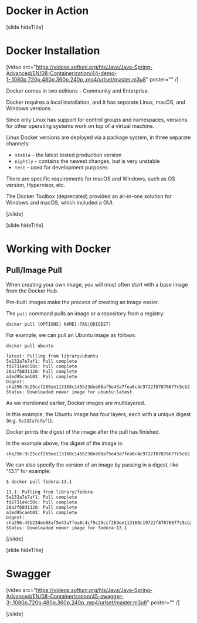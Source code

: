 # Docker in Action

[slide hideTitle]

# Docker Installation

[video src="https://videos.softuni.org/hls/Java/Java-Spring-Advanced/EN/08-Containerization/44-demo-1-,1080p,720p,480p,360p,240p,.mp4/urlset/master.m3u8" poster="" /]

Docker comes in two editions - Community and Enterprise.

Docker requires a local installation, and it has separate Linux, macOS, and Windows versions.

Since only Linux has support for control groups and namespaces, versions for other operating systems work on top of a virtual machine.

Linux Docker versions are deployed via a package system, in three separate channels:

- `stable` - the latest tested production version 
- `nightly` - contains the newest changes, but is very unstable
- `test` - used for development purposes

There are specific requirements for macOS and Windows, such as OS version, Hypervisor, etc.

The Docker Toolbox (deprecated) provided an all-in-one solution for Windows and macOS, which included a GUI.

[/slide]

[slide hideTitle]

# Working with Docker

## Pull/Image Pull

When creating your own image, you will most often start with a base image from the Docker Hub.

Pre-built images make the process of creating an image easier.

The `pull` command pulls an image or a repository from a registry:

```
docker pull [OPTIONS] NAME[:TAG|@DIGEST]
```

For example, we can pull an Ubuntu image as follows:

```
docker pull ubuntu

latest: Pulling from library/ubuntu
5a132a7e7af1: Pull complete
fd2731e4c50c: Pull complete
28a2f68d1120: Pull complete
a3ed95caeb02: Pull complete
Digest: sha256:9c25ccf269ee113168c145b23dee08af5e43a7fea6c4c9722f87876677c5cb2
Status: Downloaded newer image for ubuntu:latest
```

As we mentioned earlier, Docker images are multilayered.

In this example, the Ubuntu image has four layers, each with a unique digest (e.g. `5a132a7e7af1`).

Docker prints the digest of the image after the pull has finished. 

In the example above, the digest of the image is:

```
sha256:9c25ccf269ee113168c145b23dee08af5e43a7fea6c4c9722f87876677c5cb2
```

We can also specify the version of an image by passing in a digest, like "13.1" for example:

```
$ docker pull fedora:13.1

13.1: Pulling from library/fedora
5a132a7e7af1: Pull complete
fd2731e4c50c: Pull complete
28a2f68d1120: Pull complete
a3ed95caeb02: Pull complete
Digest: sha256:45b23dee08af5e43a7fea6c4cf9c25ccf269ee113168c19722f87876677c5cb2
Status: Downloaded newer image for fedora:13.1
```

[/slide]

[slide hideTitle]

# Swagger

[video src="https://videos.softuni.org/hls/Java/Java-Spring-Advanced/EN/08-Containerization/45-swagger-3-,1080p,720p,480p,360p,240p,.mp4/urlset/master.m3u8" poster="" /]


[/slide]